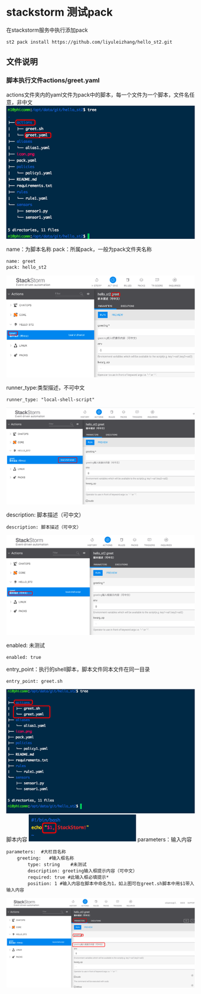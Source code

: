 # stackstorm 测试pack
在stackstorm服务中执行添加pack
```shell
st2 pack install https://github.com/liyuleizhang/hello_st2.git
```

## 文件说明
### 脚本执行文件actions/greet.yaml
actions文件夹内的yaml文件为pack中的脚本，每一个文件为一个脚本，文件名任意，非中文
![Image text](https://raw.githubusercontent.com/liyuleizhang/img/main/hello_st2/WX20210407-174603.png)

name：为脚本名称
pack：所属pack，一般为pack文件夹名称
```shell
name: greet
pack: hello_st2
```
![Image text](https://raw.githubusercontent.com/liyuleizhang/img/main/hello_st2/WX20210407-175212.png)

runner_type:类型描述，不可中文
```shell
runner_type: "local-shell-script"
```
![Image text](https://raw.githubusercontent.com/liyuleizhang/img/main/hello_st2/WX20210407-180420.png)

description: 脚本描述（可中文）
```shell
description: 脚本描述（可中文）
```
![Image text](https://raw.githubusercontent.com/liyuleizhang/img/main/hello_st2/WX20210407-180554.png)

enabled: 未测试
```shell
enabled: true
```

entry_point：执行的shell脚本，脚本文件同本文件在同一目录
```shell
entry_point: greet.sh
```
![Image text](https://raw.githubusercontent.com/liyuleizhang/img/main/hello_st2/WX20210407-180853.png)
脚本内容
![Image text](https://raw.githubusercontent.com/liyuleizhang/img/main/hello_st2/WX20210407-181514.png)
parameters：输入内容
```shell
parameters:  #大栏目名称
    greeting:	#输入框名称
        type: string	#未测试
        description: greeting输入框提示内容（可中文）
        required: true #此输入框必填提示*
        position: 1	#输入内容在脚本中命名为1，如上图可在greet.sh脚本中用$1带入输入内容
```
![Image text](https://raw.githubusercontent.com/liyuleizhang/img/main/hello_st2/WX20210407-181357.png)